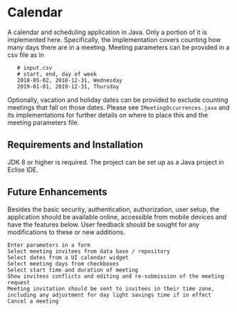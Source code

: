 # Calendar

A calendar and scheduling application in Java. Only a portion of it is implemented here. Specifically, the implementation covers counting how many days there are in a meeting. Meeting parameters can be provided in a csv file as in 
```
   # input.csv
   # start, end, day of week
   2018-05-02, 2018-12-31, Wednesday
   2019-01-01, 2019-12-31, Thursday
```
Optionally, vacation and holiday dates can be provided to exclude counting meetings that fall on those dates. Please see ```IMeetingOccurrences.java``` and its implementations for further details on where to place this and the meeting parameters file.

## Requirements and Installation
JDK 8 or higher is required. The project can be set up as a Java project in Eclise IDE.

## Future Enhancements
Besides the basic security, authentication, authorization, user setup, the application should be available online, accessible from mobile devices and have the features below. User feedback should be sought for any modifications to these or new additions.
```
Enter parameters in a form
Select meeting invitees from data base / repository
Select dates from a UI calendar widget
Select meeting days from checkboxes
Select start time and duration of meeting
Show invitees conflicts and editing and re-submission of the meeting request
Meeting invitation should be sent to invitees in their time zone, including any adjustment for day light savings time if in effect
Cancel a meeting
```
